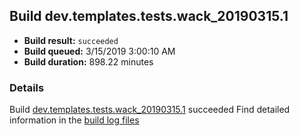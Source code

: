 ## Build dev.templates.tests.wack_20190315.1
- **Build result:** `succeeded`
- **Build queued:** 3/15/2019 3:00:10 AM
- **Build duration:** 898.22 minutes
### Details
Build [dev.templates.tests.wack_20190315.1](https://winappstudio.visualstudio.com/web/build.aspx?pcguid=a4ef43be-68ce-4195-a619-079b4d9834c2&builduri=vstfs%3a%2f%2f%2fBuild%2fBuild%2f27257) succeeded
Find detailed information in the [build log files](https://uwpctdiags.blob.core.windows.net/buildlogs/dev.templates.tests.wack_20190315.1_logs.zip)
